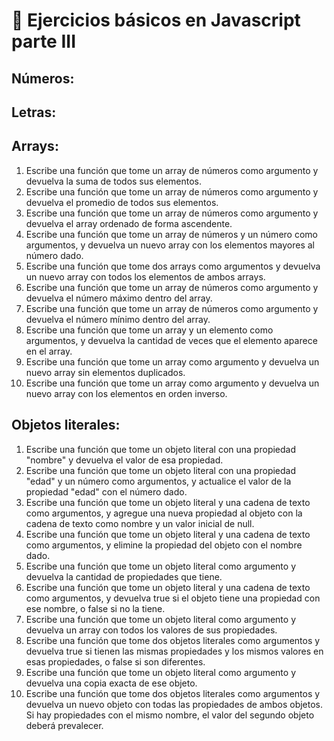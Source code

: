 # 🎠 Ejercicios básicos en Javascript parte III

## Números:

<!-- 1. Escribe una función que tome dos números como argumentos y devuelva su suma. -->
<!-- 2. Escribe una función que tome dos números como argumentos y devuelva su resta. -->
<!-- 3. Escribe una función que tome dos números como argumentos y devuelva su producto. -->
<!-- 4. Escribe una función que tome dos números como argumentos y devuelva su división. -->
<!-- 5. Escribe una función que tome un número base y un exponente y devuelva el resultado de elevar el número base a la potencia dada. -->
<!-- 6. Escribe una función que tome dos números como argumentos y devuelva el resto de la división del primer número entre el segundo. -->
<!-- 7. Escribe una función que tome un número como argumento y devuelva su raíz cuadrada. -->
<!-- 8. Escribe una función que tome un número como argumento y devuelva su valor absoluto. -->
<!-- 9. Escribe una función que tome un número decimal como argumento y devuelva el número redondeado al entero más cercano. -->
<!-- 10. Escribe una función que genere y devuelva un número aleatorio entre 0 y 1. -->


## Letras:

<!-- 1. Escribe una función que tome dos cadenas de texto como argumentos y devuelva su concatenación. -->
<!-- 2. Escribe una función que tome una cadena de texto como argumento y devuelva su longitud. -->
<!-- 3. Escribe una función que tome una cadena de texto como argumento y devuelva la misma cadena en mayúsculas. -->
<!-- 4. Escribe una función que tome una cadena de texto como argumento y devuelva la misma cadena en minúsculas. -->
<!-- 5. Escribe una función que tome una cadena de texto y un índice como argumentos, y devuelva el carácter en esa posición. -->
<!-- 6. Escribe una función que tome una cadena de texto como argumento y devuelva la misma cadena invertida. -->
<!-- 7. Escribe una función que tome una cadena de texto y un carácter como argumentos, y devuelva la cantidad de veces que el carácter aparece en la cadena. -->
<!-- 8. Escribe una función que tome una cadena de texto como argumento y devuelva la misma cadena sin espacios en blanco. -->
<!-- 9. Escribe una función que tome una cadena de texto como argumento y devuelva true si es un palíndromo (se lee igual de izquierda a derecha y de derecha a izquierda), o false si no lo es. -->
<!-- 10. Escribe una función que tome una cadena de texto como argumento y devuelva la misma cadena con la primera letra de cada palabra en mayúscula. -->


## Arrays:

1. Escribe una función que tome un array de números como argumento y devuelva la suma de todos sus elementos.
2. Escribe una función que tome un array de números como argumento y devuelva el promedio de todos sus elementos.
3. Escribe una función que tome un array de números como argumento y devuelva el array ordenado de forma ascendente.
4. Escribe una función que tome un array de números y un número como argumentos, y devuelva un nuevo array con los elementos mayores al número dado.
5. Escribe una función que tome dos arrays como argumentos y devuelva un nuevo array con todos los elementos de ambos arrays.
6. Escribe una función que tome un array de números como argumento y devuelva el número máximo dentro del array.
7. Escribe una función que tome un array de números como argumento y devuelva el número mínimo dentro del array.
8. Escribe una función que tome un array y un elemento como argumentos, y devuelva la cantidad de veces que el elemento aparece en el array.
9. Escribe una función que tome un array como argumento y devuelva un nuevo array sin elementos duplicados.
10. Escribe una función que tome un array como argumento y devuelva un nuevo array con los elementos en orden inverso.

## Objetos literales:

1. Escribe una función que tome un objeto literal con una propiedad "nombre" y devuelva el valor de esa propiedad.
2. Escribe una función que tome un objeto literal con una propiedad "edad" y un número como argumentos, y actualice el valor de la propiedad "edad" con el número dado.
3. Escribe una función que tome un objeto literal y una cadena de texto como argumentos, y agregue una nueva propiedad al objeto con la cadena de texto como nombre y un valor inicial de null.
4. Escribe una función que tome un objeto literal y una cadena de texto como argumentos, y elimine la propiedad del objeto con el nombre dado.
5. Escribe una función que tome un objeto literal como argumento y devuelva la cantidad de propiedades que tiene.
6. Escribe una función que tome un objeto literal y una cadena de texto como argumentos, y devuelva true si el objeto tiene una propiedad con ese nombre, o false si no la tiene.
7. Escribe una función que tome un objeto literal como argumento y devuelva un array con todos los valores de sus propiedades.
8. Escribe una función que tome dos objetos literales como argumentos y devuelva true si tienen las mismas propiedades y los mismos valores en esas propiedades, o false si son diferentes.
9. Escribe una función que tome un objeto literal como argumento y devuelva una copia exacta de ese objeto.
10. Escribe una función que tome dos objetos literales como argumentos y devuelva un nuevo objeto con todas las propiedades de ambos objetos. Si hay propiedades con el mismo nombre, el valor del segundo objeto deberá prevalecer.

